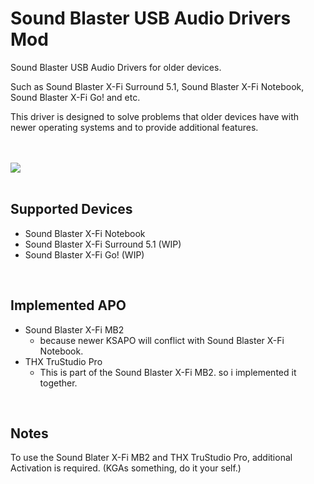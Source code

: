 # Sound Blaster USB Audio Drivers Mod

Sound Blaster USB Audio Drivers for older devices.

Such as Sound Blaster X-Fi Surround 5.1, Sound Blaster X-Fi Notebook, Sound Blaster X-Fi Go! and etc.

This driver is designed to solve problems that older devices have with newer operating systems and to provide additional features.

<br/><br/>
<picture>
  <source
    srcset="https://user-images.githubusercontent.com/634063/202742848-63fa1488-6254-49b5-af7c-96a6b50ea8af.png"
    media="(prefers-color-scheme: dark)"
  />
  <img src="https://github.com/kgtmaven/SoundBlasterUSBAudioMod/assets/24592498/2f6342f5-f3a1-45b7-bc71-282f792dd7cf"/>
</picture>
<br/><br/>

## Supported Devices
 - Sound Blaster X-Fi Notebook
 - Sound Blaster X-Fi Surround 5.1 (WIP)
 - Sound Blaster X-Fi Go! (WIP)

<br/>

## Implemented APO
 - Sound Blaster X-Fi MB2
   - because newer KSAPO will conflict with Sound Blaster X-Fi Notebook.
 - THX TruStudio Pro
   - This is part of the Sound Blaster X-Fi MB2. so i implemented it together.



<br/>

## Notes
To use the Sound Blater X-Fi MB2 and THX TruStudio Pro, additional Activation is required. (KGAs something, do it your self.)
